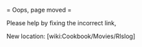 = Oops, page moved =

Please help by fixing the incorrect link,

New location: [wiki:Cookbook/Movies/Rlslog]